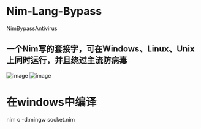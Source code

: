 # Nim-Lang-Bypass
NimBypassAntivirus
## 一个Nim写的套接字，可在Windows、Linux、Unix上同时运行，并且绕过主流防病毒
![image](https://user-images.githubusercontent.com/89376703/156866051-22dc32f0-dbaf-4e23-85f6-9abeffab4285.png)
![image](https://user-images.githubusercontent.com/89376703/156866056-ff1c53a9-d5e8-433e-b2c7-69c48bb2b9e1.png)

# 在windows中编译

nim c -d:mingw socket.nim




